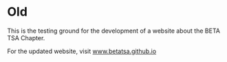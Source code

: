 # Old

This is the testing ground for the development of a website about the BETA TSA Chapter.  

For the updated website, visit www.betatsa.github.io

